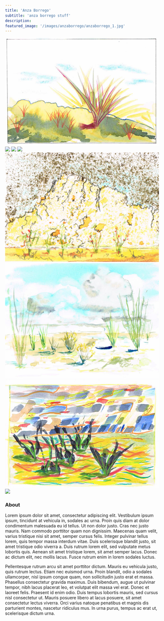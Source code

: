 ```yaml
---
title: 'Anza Borrego'
subtitle: 'anza borrego stuff'
description:
featured_image: '/images/anzaborrego/anzaborrego_1.jpg'
---
```


<div class="gallery" data-columns="1">
	<img src="/images/anzaborrego/anzaborrego_1.jpg">
  <img src="/images/anzaborrego/anzaborrego_2.jpg">
  <img src="/images/anzaborrego/anzaborrego_3.jpg">
  <img src="/images/anzaborrego/anzaborrego_4.jpg">
  <img src="/images/anzaborrego/anzaborrego_5.jpg">
  <img src="/images/anzaborrego/anzaborrego_6.jpg">
  <img src="/images/anzaborrego/anzaborrego_7.jpg">
  <img src="/images/anzaborrego/anzaborrego_8.jpg">
</div>

### About

Lorem ipsum dolor sit amet, consectetur adipiscing elit. Vestibulum ipsum ipsum, tincidunt at vehicula in, sodales ac urna. Proin quis diam at dolor condimentum malesuada eu id tellus. Ut non dolor justo. Cras nec justo mauris. Nam commodo porttitor quam non dignissim. Maecenas quam velit, varius tristique nisi sit amet, semper cursus felis. Integer pulvinar tellus lorem, quis tempor massa interdum vitae. Duis scelerisque blandit justo, sit amet tristique odio viverra a. Duis rutrum lorem elit, sed vulputate metus lobortis quis. Aenean sit amet tristique lorem, sit amet semper lacus. Donec ac dictum elit, nec mollis lacus. Fusce rutrum enim in lorem sodales luctus.

Pellentesque rutrum arcu sit amet porttitor dictum. Mauris eu vehicula justo, quis rutrum lectus. Etiam nec euismod urna. Proin blandit, odio a sodales ullamcorper, nisl ipsum congue quam, non sollicitudin justo erat et massa. Phasellus consectetur gravida maximus. Duis bibendum, augue ut pulvinar tempor, nibh lacus placerat leo, et volutpat elit massa vel erat. Donec et laoreet felis. Praesent id enim odio. Duis tempus lobortis mauris, sed cursus nisl consectetur ut. Mauris posuere libero at lacus posuere, sit amet consectetur lectus viverra. Orci varius natoque penatibus et magnis dis parturient montes, nascetur ridiculus mus. In urna purus, tempus ac erat ut, scelerisque dictum urna.
